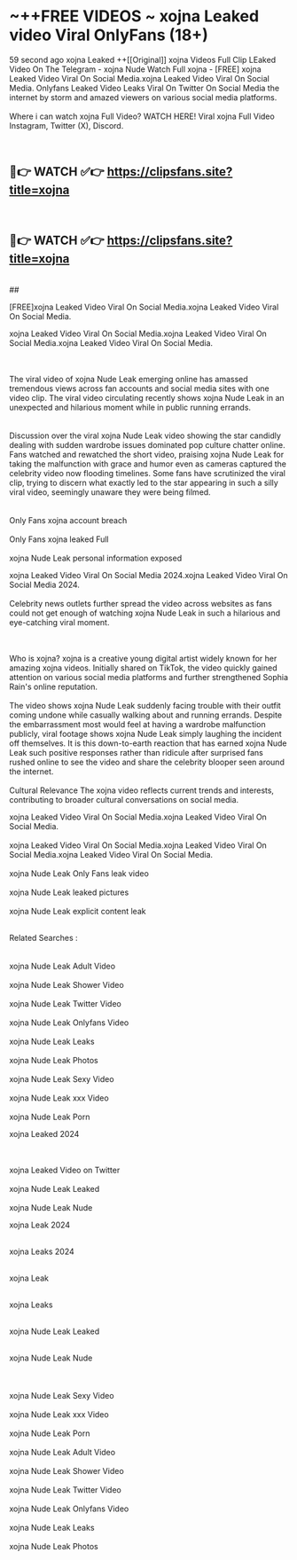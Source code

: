 # ~++FREE VIDEOS ~ xojna Leaked video Viral OnlyFans (18+)<br>


59 second ago xojna Leaked ++[[Original]] xojna Videos Full Clip LEaked Video On The Telegram  - xojna Nude  Watch Full xojna - [FREE] xojna Leaked Video Viral On Social Media.xojna Leaked Video Viral On Social Media.   Onlyfans Leaked Video Leaks Viral On Twitter On Social Media the internet by storm and amazed viewers on various social media platforms. <br><br>
Where i can watch xojna Full Video? WATCH HERE! Viral xojna Full Video Instagram, Twitter (X), Discord. <br>


 <br>

##  🔴👉 WATCH ✅👉  <a href="https://clipsfans.site?title=xojna&ref=git">https://clipsfans.site?title=xojna</a> <br>
  <br>

##  🔴👉 WATCH ✅👉  <a href="https://clipsfans.site?title=xojna&ref=git">https://clipsfans.site?title=xojna</a> <br>
  <br>
  ##



[FREE]xojna Leaked Video Viral On Social Media.xojna Leaked Video Viral On Social Media. <br>

xojna Leaked Video Viral On Social Media.xojna Leaked Video Viral On Social Media.xojna Leaked Video Viral On Social Media. <br>


  <br>

  <br>
The viral video of xojna Nude Leak emerging online has amassed tremendous views across fan accounts and social media sites with one video clip. The viral video circulating recently shows xojna Nude Leak in an unexpected and hilarious moment while in public running errands.<br>
<br>


<br>
Discussion over the viral xojna Nude Leak video showing the star candidly dealing with sudden wardrobe issues dominated pop culture chatter online. Fans watched and rewatched the short video, praising xojna Nude Leak for taking the malfunction with grace and humor even as cameras captured the celebrity video now flooding timelines. Some fans have scrutinized the viral clip, trying to discern what exactly led to the star appearing in such a silly viral video, seemingly unaware they were being filmed.<br>
<br>
<br> 
Only Fans xojna account breach<br>
<br>
Only Fans xojna leaked Full <br>
<br>
xojna Nude Leak personal information exposed<br>

xojna Leaked Video Viral On Social Media 2024.xojna Leaked Video Viral On Social Media 2024. <br>
<br>
Celebrity news outlets further spread the video across websites as fans could not get enough of watching xojna Nude Leak in such a hilarious and eye-catching viral moment.<br>
<br>

<br>
Who is xojna? xojna is a creative young digital artist widely known for her amazing xojna videos. Initially shared on TikTok, the video quickly gained attention on various social media platforms and further strengthened Sophia Rain's online reputation.<br>
<br>
The video shows xojna Nude Leak suddenly facing trouble with their outfit coming undone while casually walking about and running errands. Despite the embarrassment most would feel at having a wardrobe malfunction publicly, viral footage shows xojna Nude Leak simply laughing the incident off themselves. It is this down-to-earth reaction that has earned xojna Nude Leak such positive responses rather than ridicule after surprised fans rushed online to see the video and share the celebrity blooper seen around the internet.<br>
<br>
Cultural Relevance The xojna video reflects current trends and interests, contributing to broader cultural conversations on social media.<br>

xojna Leaked Video Viral On Social Media.xojna Leaked Video Viral On Social Media.<br>
<br>
xojna Leaked Video Viral On Social Media.xojna Leaked Video Viral On Social Media.xojna Leaked Video Viral On Social Media.<br>
<br>
xojna Nude Leak Only Fans leak video<br>
<br>
xojna Nude Leak leaked pictures<br>
<br>
xojna Nude Leak explicit content leak<br>


<br>
Related Searches :<br>
<br>

<br>
xojna Nude Leak Adult Video<br>
<br>
xojna Nude Leak Shower Video<br>
<br>
xojna Nude Leak Twitter Video<br>
<br>
xojna Nude Leak Onlyfans Video<br>
<br>
xojna Nude Leak Leaks<br>
<br>
xojna Nude Leak Photos<br>

<br>
xojna Nude Leak Sexy Video<br>
<br>
xojna Nude Leak xxx Video<br>
<br>
xojna Nude Leak Porn<br>

xojna  Leaked 2024 <br> <br>
<br>

xojna Leaked Video on Twitter <br>
<br>
xojna Nude Leak Leaked<br>
<br>
xojna Nude Leak Nude<br>


xojna  Leak 2024 <br> <br>



xojna  Leaks 2024 <br> <br>



 
xojna  Leak<br> <br>



xojna  Leaks<br> <br>


xojna Nude Leak Leaked<br> <br>

xojna Nude Leak Nude<br> <br>
<br> <br>
xojna Nude Leak Sexy Video
<br> <br>
xojna Nude Leak xxx Video
<br> <br>
xojna Nude Leak Porn
<br> <br>
xojna Nude Leak Adult Video
<br> <br>
xojna Nude Leak Shower Video
<br> <br>
xojna Nude Leak Twitter Video
<br> <br>
xojna Nude Leak Onlyfans Video
<br> <br>
xojna Nude Leak Leaks
<br> <br>
xojna Nude Leak Photos






</p>




 



</p>











